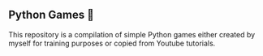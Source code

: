 ## Python Games :snake:

This repository is a compilation of simple Python games either created by myself for training purposes or copied from Youtube tutorials.
